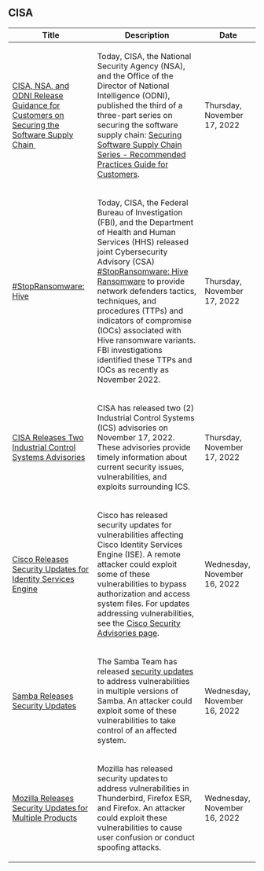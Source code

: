 ## CISA
|Title|Description|Date|
|---|---|---|
| [CISA, NSA, and ODNI Release Guidance for Customers on Securing the Software Supply Chain ](https://www.cisa.gov/uscert/ncas/current-activity/2022/11/17/cisa-nsa-and-odni-release-guidance-customers-securing-software) | <p>Today, CISA, the National Security Agency (NSA), and the Office of the Director of National Intelligence (ODNI), published the third of a three-part series on securing the software supply chain: <a href="https://media.defense.gov/2022/Nov/17/2003116445/-1/-1/0/ESF_SECURING_THE_SOFTWARE_SUPPLY_CHAIN_CUSTOMER.PDF">Securing Software Supply Chain Series - Recommended Practices Guide for Customers</a>.</p> | Thursday, November 17, 2022 |
| [#StopRansomware: Hive](https://www.cisa.gov/uscert/ncas/current-activity/2022/11/17/stopransomware-hive) | <p>Today, CISA, the Federal Bureau of Investigation (FBI), and the Department of Health and Human Services (HHS) released joint Cybersecurity Advisory (CSA) <a href="https://www.cisa.gov/uscert/ncas/alerts/aa22-321a">#StopRansomware: Hive Ransomware</a> to provide network defenders tactics, techniques, and procedures (TTPs) and indicators of compromise (IOCs) associated with Hive ransomware variants. FBI investigations identified these TTPs and IOCs as recently as November 2022. </p> | Thursday, November 17, 2022 |
| [CISA Releases Two Industrial Control Systems Advisories](https://www.cisa.gov/uscert/ncas/current-activity/2022/11/17/cisa-releases-two-industrial-control-systems-advisories) | <p>CISA has released two (2) Industrial Control Systems (ICS) advisories on November 17, 2022. These advisories provide timely information about current security issues, vulnerabilities, and exploits surrounding ICS.</p> | Thursday, November 17, 2022 |
| [Cisco Releases Security Updates for Identity Services Engine](https://www.cisa.gov/uscert/ncas/current-activity/2022/11/16/cisco-releases-security-updates-identity-services-engine) | <p>Cisco has released security updates for vulnerabilities affecting Cisco Identity Services Engine (ISE). A remote attacker could exploit some of these vulnerabilities to bypass authorization and access system files. For updates addressing vulnerabilities, see the <a href="https://tools.cisco.com/security/center/publicationListing.x">Cisco Security Advisories page</a>.   </p> | Wednesday, November 16, 2022 |
| [Samba Releases Security Updates](https://www.cisa.gov/uscert/ncas/current-activity/2022/11/16/samba-releases-security-updates) | <p>The Samba Team has released <a href="https://www.samba.org/samba/history/security.html">security updates</a> to address vulnerabilities in multiple versions of Samba. An attacker could exploit some of these vulnerabilities to take control of an affected system.</p> | Wednesday, November 16, 2022 |
| [Mozilla Releases Security Updates for Multiple Products](https://www.cisa.gov/uscert/ncas/current-activity/2022/11/16/mozilla-releases-security-updates-multiple-products) | <p>Mozilla has released security updates to address vulnerabilities in Thunderbird, Firefox ESR, and Firefox. An attacker could exploit these vulnerabilities to cause user confusion or conduct spoofing attacks.</p> | Wednesday, November 16, 2022 |
